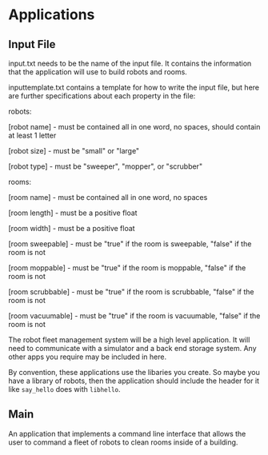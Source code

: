 # Applications

## Input File

input.txt needs to be the name of the input file.  It contains the information that the application will use to build robots and rooms.

inputtemplate.txt contains a template for how to write the input file, but here are further specifications about each property in the file:

robots:

[robot name] - must be contained all in one word, no spaces, should contain at least 1 letter

[robot size] - must be "small" or "large"

[robot type] - must be "sweeper", "mopper", or "scrubber"

rooms:

[room name] - must be contained all in one word, no spaces

[room length] - must be a positive float

[room width] - must be a positive float

[room sweepable] - must be "true" if the room is sweepable, "false" if the room is not

[room moppable] - must be "true" if the room is moppable, "false" if the room is not

[room scrubbable] - must be "true" if the room is scrubbable, "false" if the room is not

[room vacuumable] - must be "true" if the room is vacuumable, "false" if the room is not

The robot fleet management system will be a high level application.
It will need to communicate with a simulator and a back end storage system.
Any other apps you require may be included in here.

By convention, these applications use the libaries you create.
So maybe you have a library of robots, then the application should include the header for it like `say_hello` does with `libhello`.

## Main

An application that implements a command line interface that allows the user to command a fleet of robots to clean rooms inside of a building.